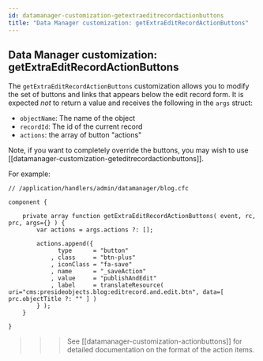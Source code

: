 ```yaml
---
id: datamanager-customization-getextraeditrecordactionbuttons
title: "Data Manager customization: getExtraEditRecordActionButtons"
---
```


## Data Manager customization: getExtraEditRecordActionButtons

The `getExtraEditRecordActionButtons` customization allows you to modify the set of buttons and links that appears below the edit record form. It is expected _not_ to return a value and receives the following in the `args` struct:

* `objectName`: The name of the object
* `recordId`: The id of the current record
* `actions`: the array of button "actions"

Note, if you want to completely override the buttons, you may wish to use [[datamanager-customization-geteditrecordactionbuttons]].

For example:

```luceescript
// /application/handlers/admin/datamanager/blog.cfc

component {

	private array function getExtraEditRecordActionButtons( event, rc, prc, args={} ) {
		var actions = args.actions ?: [];

		actions.append({
			  type      = "button"
			, class     = "btn-plus"
			, iconClass = "fa-save"
			, name      = "_saveAction"
			, value     = "publishAndEdit"
			, label     = translateResource( uri="cms:presideobjects.blog:editrecord.and.edit.btn", data=[ prc.objectTitle ?: "" ] )
		} );
	}

}
```

>>> See [[datamanager-customization-actionbuttons]] for detailed documentation on the format of the action items.

